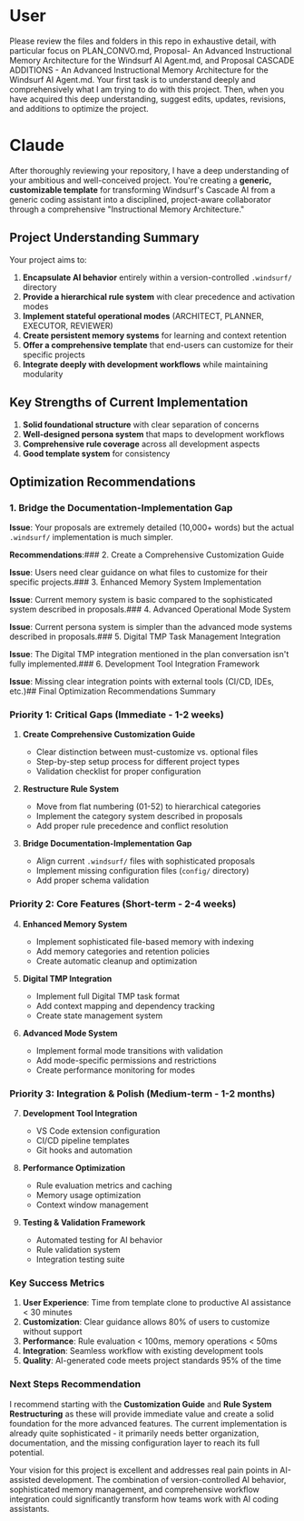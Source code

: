 # User

Please review the files and folders in this repo in exhaustive detail, with particular focus on PLAN_CONVO.md, Proposal- An Advanced Instructional Memory Architecture for the Windsurf AI Agent.md, and Proposal CASCADE ADDITIONS - An Advanced Instructional Memory Architecture for the Windsurf AI Agent.md. Your first task is to understand deeply and comprehensively what I am trying to do with this project. Then, when you have acquired this deep understanding, suggest edits, updates, revisions, and additions to optimize the project.

# Claude

After thoroughly reviewing your repository, I have a deep understanding of your ambitious and well-conceived project. You're creating a **generic, customizable template** for transforming Windsurf's Cascade AI from a generic coding assistant into a disciplined, project-aware collaborator through a comprehensive "Instructional Memory Architecture."

## Project Understanding Summary

Your project aims to:
1. **Encapsulate AI behavior** entirely within a version-controlled `.windsurf/` directory
2. **Provide a hierarchical rule system** with clear precedence and activation modes
3. **Implement stateful operational modes** (ARCHITECT, PLANNER, EXECUTOR, REVIEWER)
4. **Create persistent memory systems** for learning and context retention
5. **Offer a comprehensive template** that end-users can customize for their specific projects
6. **Integrate deeply with development workflows** while maintaining modularity

## Key Strengths of Current Implementation

1. **Solid foundational structure** with clear separation of concerns
2. **Well-designed persona system** that maps to development workflows
3. **Comprehensive rule coverage** across all development aspects
4. **Good template system** for consistency

## Optimization Recommendations

### 1. Bridge the Documentation-Implementation Gap

**Issue**: Your proposals are extremely detailed (10,000+ words) but the actual `.windsurf/` implementation is much simpler.

**Recommendations**:### 2. Create a Comprehensive Customization Guide

**Issue**: Users need clear guidance on what files to customize for their specific projects.### 3. Enhanced Memory System Implementation

**Issue**: Current memory system is basic compared to the sophisticated system described in proposals.### 4. Advanced Operational Mode System

**Issue**: Current persona system is simpler than the advanced mode systems described in proposals.### 5. Digital TMP Task Management Integration

**Issue**: The Digital TMP integration mentioned in the plan conversation isn't fully implemented.### 6. Development Tool Integration Framework

**Issue**: Missing clear integration points with external tools (CI/CD, IDEs, etc.)## Final Optimization Recommendations Summary

### **Priority 1: Critical Gaps (Immediate - 1-2 weeks)**

1. **Create Comprehensive Customization Guide**
   - Clear distinction between must-customize vs. optional files
   - Step-by-step setup process for different project types
   - Validation checklist for proper configuration

2. **Restructure Rule System**
   - Move from flat numbering (01-52) to hierarchical categories
   - Implement the category system described in proposals
   - Add proper rule precedence and conflict resolution

3. **Bridge Documentation-Implementation Gap**
   - Align current `.windsurf/` files with sophisticated proposals
   - Implement missing configuration files (`config/` directory)
   - Add proper schema validation

### **Priority 2: Core Features (Short-term - 2-4 weeks)**

4. **Enhanced Memory System**
   - Implement sophisticated file-based memory with indexing
   - Add memory categories and retention policies
   - Create automatic cleanup and optimization

5. **Digital TMP Integration**
   - Implement full Digital TMP task format
   - Add context mapping and dependency tracking
   - Create state management system

6. **Advanced Mode System**
   - Implement formal mode transitions with validation
   - Add mode-specific permissions and restrictions
   - Create performance monitoring for modes

### **Priority 3: Integration & Polish (Medium-term - 1-2 months)**

7. **Development Tool Integration**
   - VS Code extension configuration
   - CI/CD pipeline templates
   - Git hooks and automation

8. **Performance Optimization**
   - Rule evaluation metrics and caching
   - Memory usage optimization
   - Context window management

9. **Testing & Validation Framework**
   - Automated testing for AI behavior
   - Rule validation system
   - Integration testing suite

### **Key Success Metrics**

1. **User Experience**: Time from template clone to productive AI assistance < 30 minutes
2. **Customization**: Clear guidance allows 80% of users to customize without support
3. **Performance**: Rule evaluation < 100ms, memory operations < 50ms
4. **Integration**: Seamless workflow with existing development tools
5. **Quality**: AI-generated code meets project standards 95% of the time

### **Next Steps Recommendation**

I recommend starting with the **Customization Guide** and **Rule System Restructuring** as these will provide immediate value and create a solid foundation for the more advanced features. The current implementation is already quite sophisticated - it primarily needs better organization, documentation, and the missing configuration layer to reach its full potential.

Your vision for this project is excellent and addresses real pain points in AI-assisted development. The combination of version-controlled AI behavior, sophisticated memory management, and comprehensive workflow integration could significantly transform how teams work with AI coding assistants.